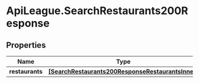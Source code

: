 # ApiLeague.SearchRestaurants200Response

## Properties

Name | Type | Description | Notes
------------ | ------------- | ------------- | -------------
**restaurants** | [**[SearchRestaurants200ResponseRestaurantsInner]**](SearchRestaurants200ResponseRestaurantsInner.md) |  | [optional] 


